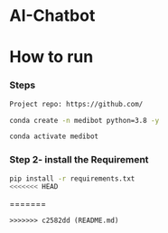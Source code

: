 # AI-Chatbot
# How to run
### Steps

```bash
Project repo: https://github.com/
```

```bash
conda create -n medibot python=3.8 -y
```

```bash
conda activate medibot
```

### Step 2- install the Requirement
```bash
pip install -r requirements.txt
<<<<<<< HEAD
```
=======
```
>>>>>>> c2582dd (README.md)
